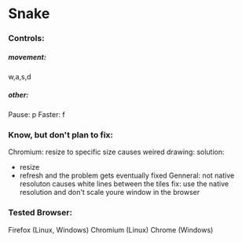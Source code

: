 # Snake
### Controls:
##### movement:
w,a,s,d
##### other:
Pause: p
Faster: f
### Know, but don't plan to fix:

Chromium:
resize to specific size causes weired drawing:
solution:
  -  resize
  -  refresh and the problem gets eventually fixed
Genneral:
not native resoluton causes white lines between the tiles
fix:
use the native resolution and don't scale youre window in the browser


### Tested Browser:
Firefox (Linux, Windows)
Chromium (Linux)
Chrome (Windows)
